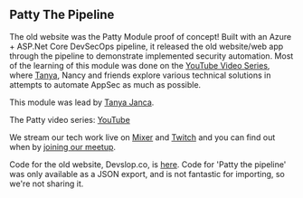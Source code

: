 ## Patty The Pipeline 

The old website was the Patty Module proof of concept! Built with an Azure + ASP.Net Core DevSecOps pipeline, it released the old website/web app through the pipeline to demonstrate implemented security automation. Most of the learning of this module was done on the [YouTube Video Series](https://www.youtube.com/channel/UCyxbNw11fMUgoR3XpVYVPIQ), where [Tanya](https://aka.ms/SheHacksPurpleBlog), Nancy and friends explore various technical solutions in attempts to automate AppSec as much as possible.

This module was lead by [Tanya Janca](https://aka.ms/SheHacksPurpleBlog).

The Patty video series: [YouTube](https://aka.ms/DevSlopShow)

We stream our tech work live on [Mixer](https://aka.ms/DevSlop-Mixer) and [Twitch](https://aka.ms/DevSlopTwitch) and you can find out when by [joining our meetup](https://www.meetup.com/OWASP-DevSlop-Project/).  

Code for the old website, Devslop.co, is [here](https://github.com/DevSlop/DevSlop.co).
Code for 'Patty the pipeline' was only available as a JSON export, and is not fantastic for importing, so we're not sharing it.

